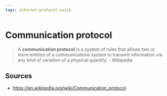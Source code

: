 ```yaml
---
tags: internet-protocol-suite
---
```


# Communication protocol

> A **communication protocol** is a system of rules that allows two or more entities of a communications system to transmit information via any kind of variation of a physical quantity. - Wikipedia

## Sources

- <https://en.wikipedia.org/wiki/Communication_protocol>
